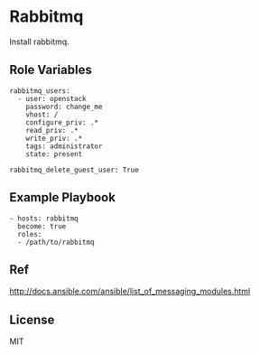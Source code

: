 Rabbitmq
========

Install rabbitmq.

Role Variables
--------------


```
rabbitmq_users:
  - user: openstack
    password: change_me
    vhost: /
    configure_priv: .*
    read_priv: .*
    write_priv: .*
    tags: administrator
    state: present

rabbitmq_delete_guest_user: True
```

Example Playbook
----------------

```
- hosts: rabbitmq
  become: true
  roles:
  - /path/to/rabbitmq
```

Ref
---
http://docs.ansible.com/ansible/list_of_messaging_modules.html

License
-------

MIT
